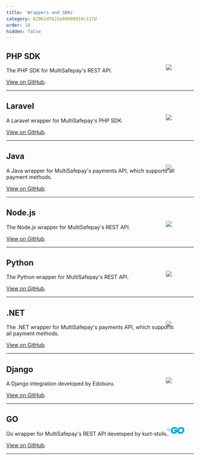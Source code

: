 ```yaml
---
title: 'Wrappers and SDKs'
category: 62962df622e99600810c117d
order: 10
hidden: false
---
```


## PHP SDK
<img src="https://raw.githubusercontent.com/MultiSafepay/docs/master/static/logo/Integrations/PHP.svg" width="50" align ="right" style="transform: translate(-50%, -50%);"/>

The PHP SDK for MultiSafepay's REST API.

[View on GitHub](https://github.com/MultiSafepay/php-sdk).

___

## Laravel
<img src="https://raw.githubusercontent.com/MultiSafepay/docs/master/static/logo/Integrations/Laravel.svg" width="50" align ="right" style="transform: translate(-50%, -50%);"/>

A Laravel wrapper for MultiSafepay's PHP SDK.

[View on GitHub](https://github.com/MultiSafepay/laravel-api).

___

## Java
<img src="https://raw.githubusercontent.com/MultiSafepay/docs/master/static/logo/Integrations/Java.svg" width="50" align ="right" style="transform: translate(-50%, -50%);"/>

A Java wrapper for MultiSafepay's payments API, which supports all payment methods.

[View on GitHub](https://github.com/MultiSafepay/Java).

___

## Node.js
<img src="https://raw.githubusercontent.com/MultiSafepay/docs/master/static/logo/Integrations/NodeJS.svg" width="50" align ="right" style="transform: translate(-50%, -50%);"/>

The Node.js wrapper for MultiSafepay's REST API.

[View on GitHub](https://github.com/MultiSafepay/multisafepay-node-wrapper).

___

## Python
<img src="https://raw.githubusercontent.com/MultiSafepay/docs/master/static/logo/Integrations/Python.svg" width="50" align ="right" style="transform: translate(-50%, -50%);"/>

The Python wrapper for MultiSafepay's REST API.

[View on GitHub](https://github.com/MultiSafepay/multisafepay-python-wrapper).

___

## .NET
<img src="https://raw.githubusercontent.com/MultiSafepay/docs/master/static/logo/Integrations/NET.svg" width="50" align ="right" style="transform: translate(-50%, -50%);"/>

The .NET wrapper for MultiSafepay's payments API, which supports all payment methods.

[View on GitHub](https://github.com/MultiSafepay/.Net).

___

## Django
<img src="https://raw.githubusercontent.com/MultiSafepay/docs/master/static/logo/Integrations/Django.svg" width="50" align ="right" style="transform: translate(-50%, -50%);"/>

A Django integration developed by Edoburu.

[View on GitHub](https://github.com/edoburu/django-multisafepay).

___

## GO
<img src="https://raw.githubusercontent.com/MultiSafepay/docs/master/static/logo/Integrations/Go.svg" width="50" align ="right" style="transform: translate(-50%, -50%);"/>

Go wrapper for MultiSafepay's REST API developed by kurt-stolle.

[View on GitHub](https://github.com/kurt-stolle/go-multisafepay).

___